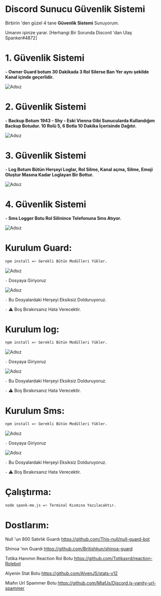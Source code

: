 # Discord Sunucu Güvenlik Sistemi

Birbirin 'den güzel 4 tane **Güvenlik Sistemi** Sunuyorum.

Umarım işinize yarar. [Herhangi Bir Sorunda Discord 'dan Ulaş Spanker#4872]

# 1. Güvenlik Sistemi
**`-` Owner Guard botum 30 Dakikada 3 Rol Silerse Ban Yer aynı şekilde Kanal içinde geçerlidir.**

![Adsız](https://user-images.githubusercontent.com/75320414/130317854-fe74ae90-22cc-49cb-8cf8-cd7d9cfd32cf.png)

# 2. Güvenlik Sistemi
**`-` Backup Botum 1943 - Shy - Eski Vienna Gibi Sunucularda Kullandığım Backup Botudur. 10 Rolü 5, 6 Botla 10 Dakika İçerisinde Dağıtır.**

![Adsız](https://user-images.githubusercontent.com/75320414/130317868-f2fd9b9f-0472-4207-8210-3979972fa631.png)

# 3. Güvenlik Sistemi
**`-` Log Botum Bütün Herşeyi Loglar, Rol Silme, Kanal açma, Silme, Emoji Oluştur Masına Kadar Loglayan Bir Bottur.**

![Adsız](https://spanker.is-a.fail/f/57lXRLQZH.gif)

# 4. Güvenlik Sistemi
**`-` Sms Logger Botu Rol Silinince Telefonuna Sms Atıyor.**

![Adsız](https://spanker.is-a.fail/538cVmCQJ.png)




# Kurulum Guard:

```sh
npm install => Gerekli Bütün Modülleri Yükler.
```

![Adsız](https://spanker.is-a.fail/5329nFAre.png) 

`-` Dosyaya Giriyoruz

![Adsız](https://spanker.is-a.fail/5329ShBwr.png) 

`-` Bu Dosyalardaki Herşeyi Eksiksiz Dolduruyoruz. 

`-` ⚠️ Boş Bırakırsanız Hata Verecektir.


# Kurulum log:

```sh
npm install => Gerekli Bütün Modülleri Yükler.
```

![Adsız](https://spanker.is-a.fail/57JdmBosR.png) 

`-` Dosyaya Giriyoruz

![Adsız](https://spanker.is-a.fail/57Jddy4qd.png) 

`-` Bu Dosyalardaki Herşeyi Eksiksiz Dolduruyoruz. 

`-` ⚠️ Boş Bırakırsanız Hata Verecektir.

# Kurulum Sms:

```sh
npm install => Gerekli Bütün Modülleri Yükler.
```

![Adsız](https://spanker.is-a.fail/57JdAaSwO.png) 

`-` Dosyaya Giriyoruz

![Adsız](https://spanker.is-a.fail/57JdFM7C8.png) 

`-` Bu Dosyalardaki Herşeyi Eksiksiz Dolduruyoruz. 

`-` ⚠️ Boş Bırakırsanız Hata Verecektir.



# Çalıştırma:

```sh
node spank-me.js => Terminal Kısmına Yazılacaktır.
```
# Dostlarım:

Null 'un 800 Satırlık Guardı https://github.com/This-null/null-guard-bot 

Shinoa 'nın Guardı https://github.com/Britishkun/shinoa-guard

Totika Hanımın Reaction Rol Botu https://github.com/Totikaxrd/reaction-Rolebot

Alyenin Stat Botu https://github.com/AlyenJS/stats-v12

Miafın Url Spammer Botu https://github.com/MiafJs/Discord.js-vanity-url-spammer

